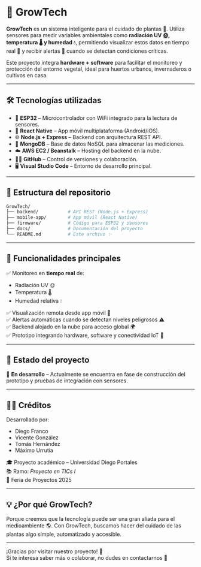 # 🌱 GrowTech

**GrowTech** es un sistema inteligente para el cuidado de plantas 🌿. Utiliza sensores para medir variables ambientales como **radiación UV 🌞, temperatura 🌡️ y humedad 💧**, permitiendo visualizar estos datos en tiempo real 📲 y recibir alertas 🚨 cuando se detectan condiciones críticas.  

Este proyecto integra **hardware + software** para facilitar el monitoreo y protección del entorno vegetal, ideal para huertos urbanos, invernaderos o cultivos en casa.  

---

## 🛠️ Tecnologías utilizadas

- 🧠 **ESP32** – Microcontrolador con WiFi integrado para la lectura de sensores.
- 📱 **React Native** – App móvil multiplataforma (Android/iOS).
- 🌐 **Node.js + Express** – Backend con arquitectura REST API.
- 🍃 **MongoDB** – Base de datos NoSQL para almacenar las mediciones.
- ☁️ **AWS EC2 / Beanstalk** – Hosting del backend en la nube.
- 🧑‍💻 **GitHub** – Control de versiones y colaboración.
- 🖥️ **Visual Studio Code** – Entorno de desarrollo principal.

---

## 📁 Estructura del repositorio

```bash
GrowTech/
├── backend/           # API REST (Node.js + Express)
├── mobile-app/        # App móvil (React Native)
├── firmware/          # Código para ESP32 y sensores
├── docs/              # Documentación del proyecto
└── README.md          # Este archivo ✨
```

---

## 🚀 Funcionalidades principales

✅ Monitoreo en **tiempo real** de:
- Radiación UV 🌞  
- Temperatura 🌡️  
- Humedad relativa 💧

✅ Visualización remota desde app móvil 📲  
✅ Alertas automáticas cuando se detectan niveles peligrosos ⚠️  
✅ Backend alojado en la nube para acceso global 🌍  
✅ Prototipo integrando hardware, software y conectividad IoT 🔗  

---

## 📅 Estado del proyecto

🧪 **En desarrollo** – Actualmente se encuentra en fase de construcción del prototipo y pruebas de integración con sensores.  

---

## 👨‍💻 Créditos

Desarrollado por:  
- Diego Franco  
- Vicente González  
- Tomás Hernández  
- Máximo Urrutia  

🎓 Proyecto académico – Universidad Diego Portales  
📚 Ramo: *Proyecto en TICs I*  
📅 Feria de Proyectos 2025

---

## 💡 ¿Por qué GrowTech?

Porque creemos que la tecnología puede ser una gran aliada para el medioambiente 🌎. Con GrowTech, buscamos hacer del cuidado de las plantas algo simple, automatizado y accesible.

---

¡Gracias por visitar nuestro proyecto! 🙌  
Si te interesa saber más o colaborar, no dudes en contactarnos 🚀
